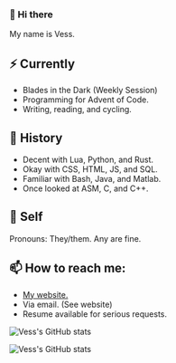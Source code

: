 ### 👋 Hi there

My name is Vess.

## ⚡ Currently

 - Blades in the Dark (Weekly Session)
 - Programming for Advent of Code.
 - Writing, reading, and cycling.
 
## 🔭 History

 - Decent with Lua, Python, and Rust.
 - Okay with CSS, HTML, JS, and SQL.
 - Familiar with Bash, Java, and Matlab.
 - Once looked at ASM, C, and C++.

## 🌱 Self

Pronouns: They/them. Any are fine.

## 📫 How to reach me:

 - [My website.](https://vess-dev.github.io/)
 - Via email. (See website)
 - Resume available for serious requests.

![Vess's GitHub stats](https://github-readme-stats.vercel.app/api/top-langs/?username=vess-dev&show_icons=true&theme=github_dark)

![Vess's GitHub stats](https://github-readme-stats.vercel.app/api?username=vess-dev&show_icons=true&theme=github_dark)

<!--
- 🔭 I’m currently working on ...
- 🌱 I’m currently learning ...
- 👯 I’m looking to collaborate on ...
- 🤔 I’m looking for help with ...
- 💬 Ask me about ...
- 📫 How to reach me: ...
- 😄 Pronouns: ...
- ⚡ Fun fact: ...
-->
